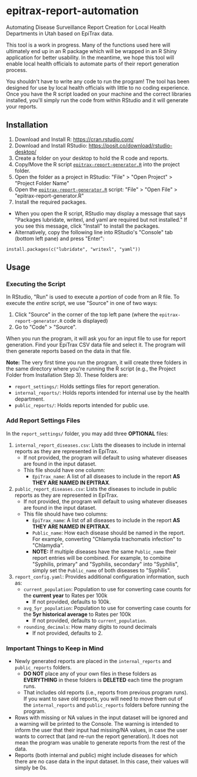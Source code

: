 # epitrax-report-automation
Automating Disease Surveillance Report Creation for Local Health Departments in Utah based on EpiTrax data.

This tool is a work in progress. Many of the functions used here will ultimately end up in an R package which will be wrapped in an R Shiny application for better usability. In the meantime, we hope this tool will enable local health officials to automate parts of their report generation process.

You shouldn't have to write any code to run the program! The tool has been designed for use by local health officials with little to no coding experience. Once you have the R script loaded on your machine and the correct libraries installed, you'll simply run the code from within RStudio and it will generate your reports.

## Installation
1. Download and Install R: https://cran.rstudio.com/
2. Download and Install RStudio: https://posit.co/download/rstudio-desktop/
3. Create a folder on your desktop to hold the R code and reports.
4. Copy/Move the R script [`epitrax-report-generator.R`](epitrax-report-generator.R) into the project folder.
5. Open the folder as a project in RStudio: "File" > "Open Project" > "Project Folder Name"
6. Open the [`epitrax-report-generator.R`](epitrax-report-generator.R) script: "File" > "Open File" > "epitrax-report-generator.R"
7. Install the required packages.
  - When you open the R script, RStudio may display a message that says "Packages lubridate, writexl, and yaml are required but not installed." If you see this message, click "Install" to install the packages.
  - Alternatively, copy the following line into RStudio's "Console" tab (bottom left pane) and press "Enter":
```
install.packages(c("lubridate", "writexl", "yaml"))
```

## Usage

### Executing the Script
In RStudio, "Run" is used to execute a *portion* of code from an R file. To execute the *entire* script, we use "Source" in one of two ways:
1. Click "Source" in the corner of the top left pane (where the `epitrax-report-generator.R` code is displayed)
2. Go to "Code" > "Source".

When you run the program, it will ask you for an input file to use for report generation. Find your EpiTrax CSV data file and select it. The program will then generate reports based on the data in that file.

**Note:** The very first time you run the program, it will create three folders in the same directory where you're running the R script (e.g., the Project Folder from Installation Step 3). These folders are:
- `report_settings/`: Holds settings files for report generation.
- `internal_reports/`: Holds reports intended for internal use by the health department.
- `public_reports/`: Holds reports intended for public use.


### Add Report Settings Files
In the `report_settings/` folder, you may add three **OPTIONAL** files:
1. `internal_report_diseases.csv`: Lists the diseases to include in internal reports as they are represented in EpiTrax.
    - If not provided, the program will default to using whatever diseases are found in the input dataset.
    - This file should have one column: 
       - `EpiTrax_name`: A list of all diseases to include in the report **AS THEY ARE NAMED IN EPITRAX**.
2. `public_report_diseases.csv`: Lists the diseases to include in public reports as they are represented in EpiTrax.
    - If not provided, the program will default to using whatever diseases are found in the input dataset.
    - This file should have two columns:
      - `EpiTrax_name`: A list of all diseases to include in the report **AS THEY ARE NAMED IN EPITRAX**.
      - `Public_name`: How each disease should be named in the report. For example, converting "Chlamydia trachomatis infection" to "Chlamydia".
      - **NOTE:** If multiple diseases have the same `Public_name` their report entries will be combined. For example, to combine "Syphilis, primary" and "Syphilis, secondary" into "Syphilis", simply set the `Public_name` of both diseases to "Syphilis".
3. `report_config.yaml`: Provides additional configuration information, such as:
    - `current_population`: Population to use for converting case counts for the **current year** to Rates per 100k
      - If not provided, defaults to 100k.
    - `avg_5yr_population`: Population to use for converting case counts for the **5yr historical average** to Rates per 100k
      - If not provided, defaults to `current_population`.
    - `rounding_decimals`: How many digits to round decimals
      - If not provided, defaults to 2.

### Important Things to Keep in Mind

- Newly generated reports are placed in the `internal_reports` and `public_reports` folders.
    - **DO NOT** place any of your own files in these folders as **EVERYTHING** in these folders is **DELETED** each time the program runs.
    - That includes old reports (i.e., reports from previous program runs). If you want to save old reports, you will need to move them out of the `internal_reports` and `public_reports` folders before running the program.
- Rows with missing or NA values in the input dataset will be ignored and a warning will be printed to the Console. The warning is intended to inform the user that their input had missing/NA values, in case the user wants to correct that (and re-run the report generation). It does not mean the program was unable to generate reports from the rest of the data.
- Reports (both internal and public) might include diseases for which there are no case data in the input dataset. In this case, their values will simply be 0s.
